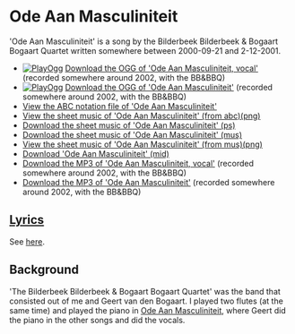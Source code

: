 # Ode Aan Masculiniteit

'Ode Aan Masculiniteit' is a song by the Bilderbeek Bilderbeek & Bogaart Bogaart Quartet
written somewhere between 2000-09-21 and 2-12-2001.

- [![PlayOgg](http://static.fsf.org/playogg/Play_ogg_80x15.png "I support PlayOgg!")](http://playogg.org)
  [Download the OGG of 'Ode Aan Masculiniteit, vocal'](http://www.richelbilderbeek.nl/CD01_01OdeAanMasculiniteitVocaal.ogg)
  (recorded somewhere around 2002, with the BB&BBQ)
- [![PlayOgg](http://static.fsf.org/playogg/Play_ogg_80x15.png "I support PlayOgg!")](http://playogg.org)
  [Download the OGG of 'Ode Aan Masculiniteit'](http://www.richelbilderbeek.nl/CD01_05OdeAanMasculiniteit.ogg)
  (recorded somewhere around 2002, with the BB&BBQ)
- [View the ABC notation file of 'Ode Aan Masculiniteit'](03_ode_aan_masculiniteit.abc)
- [View the sheet music of 'Ode Aan Masculiniteit' (from abc)(png)](03_ode_aan_masculiniteit.png)
- [Download the sheet music of 'Ode Aan Masculiniteit' (ps)](03_ode_aan_masculiniteit.ps)
- [Download the sheet music of 'Ode Aan Masculiniteit' (mus)](03_ode_aan_masculiniteit.mus)
- [View the sheet music of 'Ode Aan Masculiniteit' (from mus)(png)](03_ode_aan_masculiniteit_mus.png)
- [Download 'Ode Aan Masculiniteit' (mid)](http://www.richelbilderbeek.nl/SongOdeAanMasculiniteit.mid)
- [Download the MP3 of 'Ode Aan Masculiniteit, vocal'](http://www.richelbilderbeek.nl/CD01_01OdeAanMasculiniteitVocaal.mp3)
  (recorded somewhere around 2002, with the BB&BBQ)
- [Download the MP3 of 'Ode Aan Masculiniteit'](http://www.richelbilderbeek.nl/CD01_05OdeAanMasculiniteit.mp3)
  (recorded somewhere around 2002, with the BB&BBQ)

## [Lyrics](03_ode_aan_masculiniteit.txt)

See [here](03_ode_aan_masculiniteit.txt).

## Background

'The Bilderbeek Bilderbeek & Bogaart Bogaart Quartet' was the band
that consisted out of me and Geert van den Bogaart. I played
two flutes (at the same time) and played the piano
in [Ode Aan Masculiniteit](03_ode_aan_masculiniteit.md), where
Geert did the piano in the other songs and did the vocals.
